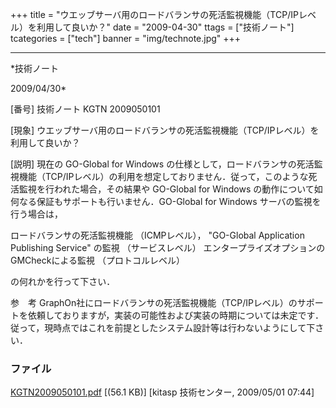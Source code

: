 ﻿+++
title = "ウエッブサーバ用のロードバランサの死活監視機能（TCP/IPレベル）を利用して良いか？"
date = "2009-04-30"
ttags = ["技術ノート"]
tcategories = ["tech"]
banner = "img/technote.jpg"
+++

-----------------------------------------------------------------------------------------------------------------------------

*技術ノート

2009/04/30*


[番号]
技術ノート KGTN 2009050101

[現象]
ウエッブサーバ用のロードバランサの死活監視機能（TCP/IPレベル）を利用して良いか？

[説明]
現在の GO-Global for Windows
の仕様として，ロードバランサの死活監視機能（TCP/IPレベル）の利用を想定しておりません．従って，このような死活監視を行われた場合，その結果や
GO-Global for Windows
の動作について如何なる保証もサポートも行いません．GO-Global for Windows
サーバの監視を行う場合は，

ロードバランサの死活監視機能 （ICMPレベル），
"GO-Global Application Publishing Service" の監視 （サービスレベル）
エンタープライズオプションのGMCheckによる監視 （プロトコルレベル）

の何れかを行って下さい．

参　考
GraphOn社にロードバランサの死活監視機能（TCP/IPレベル）のサポートを依頼しておりますが，実装の可能性および実装の時期については未定です．従って，現時点ではこれを前提としたシステム設計等は行わないようにして下さい．


### ファイル

 
 


[KGTN2009050101.pdf](http://techreport.kitasp.net/attachments/download/19/KGTN2009050101.pdf)
 [(56.1 KB)] [kitasp 技術センター, 2009/05/01
07:44]


 


 


